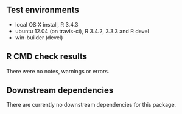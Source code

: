 ## Test environments
* local OS X install, R 3.4.3
* ubuntu 12.04 (on travis-ci), R 3.4.2, 3.3.3 and R devel
* win-builder (devel)

## R CMD check results
There were no notes, warnings or errors.

## Downstream dependencies
There are currently no downstream dependencies for this package.
